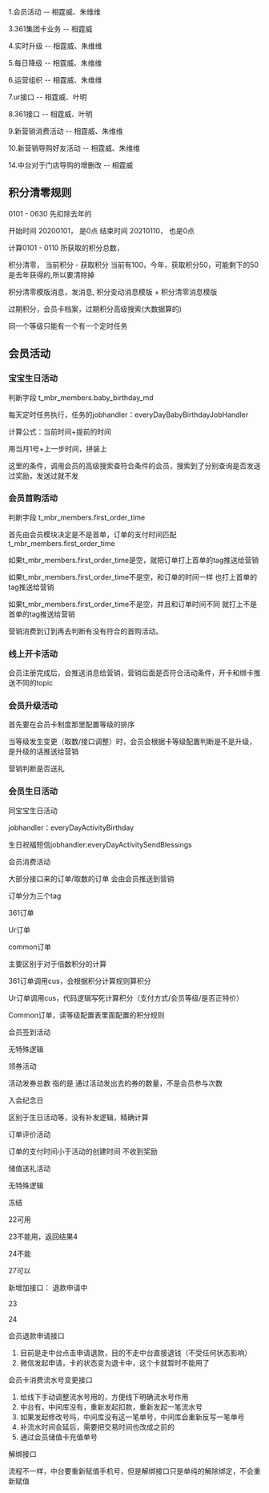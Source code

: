 1.会员活动 -- 相霆威、朱维维

3.361集团卡业务 -- 相霆威

4.实时升级 -- 相霆威、朱维维

5.每日降级 -- 相霆威、朱维维

6.运营组织 -- 相霆威、朱维维

7.ur接口 -- 相霆威、叶明

8.361接口 -- 相霆威、叶明

9.新营销消费活动 -- 相霆威、朱维维

10.新营销导购好友活动 -- 相霆威、朱维维

14.中台对于门店导购的增删改 -- 相霆威



## 积分清零规则

0101 - 0630 先扣除去年的

开始时间 20200101， 是0点
结束时间 20210110， 也是0点

计算0101 - 0110 所获取的积分总数， 

积分清零， 当前积分 - 获取积分 当前有100，今年，获取积分50，可能剩下的50是去年获得的,所以要清除掉

积分清零模版消息，发消息, 积分变动消息模版 + 积分清零消息模版

过期积分，会员卡档案，过期积分高级搜索(大数据算的)

同一个等级只能有一个有一个定时任务



## 会员活动

### 宝宝生日活动

判断字段 t_mbr_members.baby_birthday_md 

每天定时任务执行，任务的jobhandler：everyDayBabyBirthdayJobHandler

计算公式：当前时间+提前的时间

用当月1号+上一步时间，拼装上



这里的条件，调用会员的高级搜索查符合条件的会员，搜索到了分别查询是否发送过奖励，发送过就不发



### 会员首购活动

判断字段 t_mbr_members.first_order_time

首先由会员模块决定是不是首单，订单的支付时间匹配t_mbr_members.first_order_time

如果t_mbr_members.first_order_time是空，就把订单打上首单的tag推送给营销

如果t_mbr_members.first_order_time不是空，和订单的时间一样 也打上首单的tag推送给营销

如果t_mbr_members.first_order_time不是空，并且和订单时间不同 就打上不是首单的tag推送给营销



营销消费到订到再去判断有没有符合的首购活动。



### 线上开卡活动

会员注册完成后，会推送消息给营销，营销后面是否符合活动条件，开卡和绑卡推送不同的topic



### 会员升级活动

首先要在会员卡制度那里配置等级的排序

当等级发生变更（取数/接口调整）时，会员会根据卡等级配置判断是不是升级，是升级的话推送给营销

营销判断是否送礼



### 会员生日活动

同宝宝生日活动

jobhandler：everyDayActivityBirthday

生日祝福短信jobhandler:everyDayActivitySendBlessings



会员消费活动

大部分接口来的订单/取数的订单 会由会员推送到营销

订单分为三个tag

361订单

Ur订单

common订单



主要区别于对于倍数积分的计算



361订单调用cus，会根据积分计算规则算积分

Ur订单调用cus，代码逻辑写死计算积分（支付方式/会员等级/是否正特价）

Common订单，读等级配置表里面配置的积分规则



会员签到活动

无特殊逻辑



领券活动

活动发券总数 指的是 通过活动发出去的券的数量，不是会员参与次数



入会纪念日

区别于生日活动等，没有补发逻辑，精确计算



订单评价活动

订单的支付时间小于活动的创建时间 不收到奖励



储值送礼活动

无特殊逻辑





冻结

22可用

23不能用，返回结果4

24不能

27可以



新增加接口： 退款申请中

23

24





会员退款申请接口

1. 目前是走中台点击申请退款，目的不走中台直接退钱（不受任何状态影响）
2. 微信发起申请，卡的状态变为退卡中，这个卡就暂时不能用了

会员卡消费流水号变更接口

1. 给线下手动调整流水号用的，方便线下明确流水号作用
2. 中台有，中间库没有，重新发起扣款，重新发起一笔流水号
3. 如果发起修改号吗，中间库没有这一笔单号，中间库会重新反写一笔单号
4. 补流水时间会延后，需要把交易时间也改成之前的
5. 通过会员储值卡充值单号



解绑接口

流程不一样，中台要重新赋值手机号，但是解绑接口只是单纯的解除绑定，不会重新赋值







